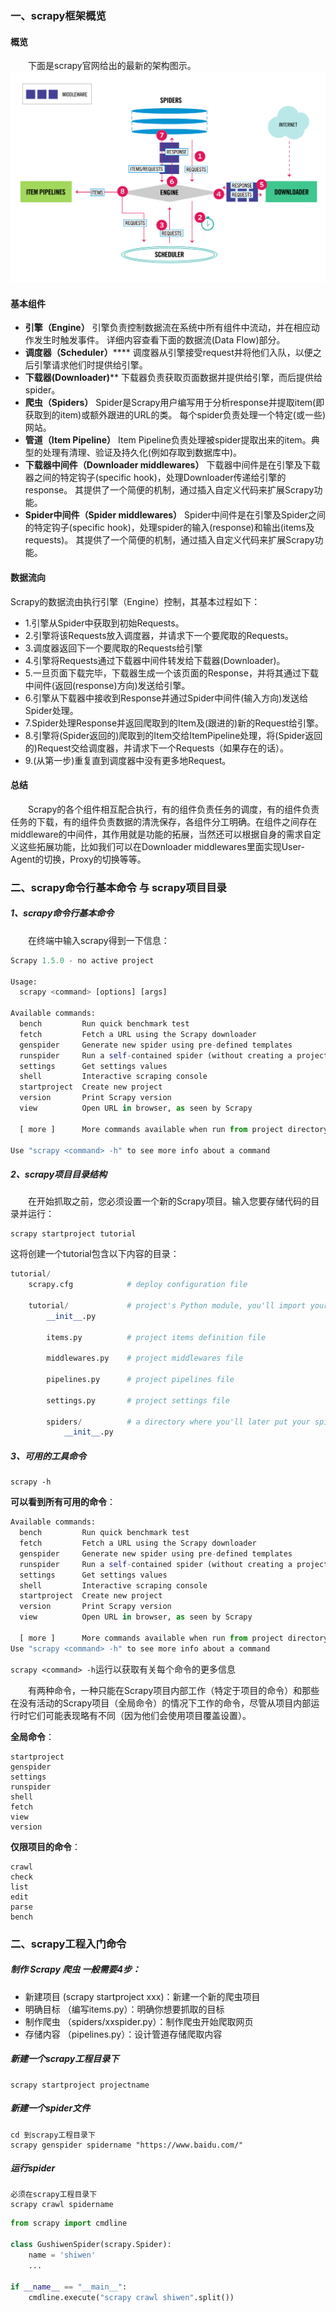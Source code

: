 ### 一、scrapy框架概览
#### 概览
&emsp;&emsp;下面是scrapy官网给出的最新的架构图示。
![architecture](/assets/architecture.png)

#### 基本组件
* **引擎（Engine）**
引擎负责控制数据流在系统中所有组件中流动，并在相应动作发生时触发事件。 详细内容查看下面的数据流(Data Flow)部分。
* **调度器（Scheduler）******
调度器从引擎接受request并将他们入队，以便之后引擎请求他们时提供给引擎。
* **下载器(Downloader)****
下载器负责获取页面数据并提供给引擎，而后提供给spider。
* **爬虫（Spiders）**
Spider是Scrapy用户编写用于分析response并提取item(即获取到的item)或额外跟进的URL的类。 每个spider负责处理一个特定(或一些)网站。
* **管道（Item Pipeline）**
Item Pipeline负责处理被spider提取出来的item。典型的处理有清理、验证及持久化(例如存取到数据库中)。
* **下载器中间件（Downloader middlewares）**
下载器中间件是在引擎及下载器之间的特定钩子(specific hook)，处理Downloader传递给引擎的response。 其提供了一个简便的机制，通过插入自定义代码来扩展Scrapy功能。
* **Spider中间件（Spider middlewares）**
Spider中间件是在引擎及Spider之间的特定钩子(specific hook)，处理spider的输入(response)和输出(items及requests)。 其提供了一个简便的机制，通过插入自定义代码来扩展Scrapy功能。

#### 数据流向
Scrapy的数据流由执行引擎（Engine）控制，其基本过程如下：
* 1.引擎从Spider中获取到初始Requests。
* 2.引擎将该Requests放入调度器，并请求下一个要爬取的Requests。
* 3.调度器返回下一个要爬取的Requests给引擎
* 4.引擎将Requests通过下载器中间件转发给下载器(Downloader)。
* 5.一旦页面下载完毕，下载器生成一个该页面的Response，并将其通过下载中间件(返回(response)方向)发送给引擎。
* 6.引擎从下载器中接收到Response并通过Spider中间件(输入方向)发送给Spider处理。
* 7.Spider处理Response并返回爬取到的Item及(跟进的)新的Request给引擎。
* 8.引擎将(Spider返回的)爬取到的Item交给ItemPipeline处理，将(Spider返回的)Request交给调度器，并请求下一个Requests（如果存在的话）。
* 9.(从第一步)重复直到调度器中没有更多地Request。

#### 总结
&emsp;&emsp;Scrapy的各个组件相互配合执行，有的组件负责任务的调度，有的组件负责任务的下载，有的组件负责数据的清洗保存，各组件分工明确。在组件之间存在middleware的中间件，其作用就是功能的拓展，当然还可以根据自身的需求自定义这些拓展功能，比如我们可以在Downloader middlewares里面实现User-Agent的切换，Proxy的切换等等。

### 二、scrapy命令行基本命令 与 scrapy项目目录
##### 1、scrapy命令行基本命令
&emsp;&emsp;在终端中输入scrapy得到一下信息：
```python
Scrapy 1.5.0 - no active project

Usage:
  scrapy <command> [options] [args]

Available commands:
  bench         Run quick benchmark test
  fetch         Fetch a URL using the Scrapy downloader
  genspider     Generate new spider using pre-defined templates
  runspider     Run a self-contained spider (without creating a project)
  settings      Get settings values
  shell         Interactive scraping console
  startproject  Create new project
  version       Print Scrapy version
  view          Open URL in browser, as seen by Scrapy

  [ more ]      More commands available when run from project directory

Use "scrapy <command> -h" to see more info about a command
```

##### 2、scrapy项目目录结构
&emsp;&emsp;在开始抓取之前，您必须设置一个新的Scrapy项目。输入您要存储代码的目录并运行：

    scrapy startproject tutorial

这将创建一个tutorial包含以下内容的目录：
```python
tutorial/
    scrapy.cfg            # deploy configuration file

    tutorial/             # project's Python module, you'll import your code from here
        __init__.py

        items.py          # project items definition file

        middlewares.py    # project middlewares file

        pipelines.py      # project pipelines file

        settings.py       # project settings file

        spiders/          # a directory where you'll later put your spiders
            __init__.py
```

##### 3、可用的工具命令
    scrapy -h
**可以看到所有可用的命令**：
```python
Available commands:
  bench         Run quick benchmark test
  fetch         Fetch a URL using the Scrapy downloader
  genspider     Generate new spider using pre-defined templates
  runspider     Run a self-contained spider (without creating a project)
  settings      Get settings values
  shell         Interactive scraping console
  startproject  Create new project
  version       Print Scrapy version
  view          Open URL in browser, as seen by Scrapy

  [ more ]      More commands available when run from project directory
Use "scrapy <command> -h" to see more info about a command
```

`scrapy <command> -h`运行以获取有关每个命令的更多信息


&emsp;&emsp;有两种命令，一种只能在Scrapy项目内部工作（特定于项目的命令）和那些在没有活动的Scrapy项目（全局命令）的情况下工作的命令，尽管从项目内部运行时它们可能表现略有不同（因为他们会使用项目覆盖设置）。

**全局命令**：
```
startproject
genspider
settings
runspider
shell
fetch
view
version
```

**仅限项目的命令**：
```
crawl
check
list
edit
parse
bench
```
### 二、scrapy工程入门命令
##### 制作 Scrapy 爬虫 一般需要4步：
* 新建项目 (scrapy startproject xxx)：新建一个新的爬虫项目
* 明确目标 （编写items.py）：明确你想要抓取的目标
* 制作爬虫 （spiders/xxspider.py）：制作爬虫开始爬取网页
* 存储内容 （pipelines.py）：设计管道存储爬取内容

##### 新建一个scrapy工程目录下
    scrapy startproject projectname

##### 新建一个spider文件
    cd 到scrapy工程目录下
    scrapy genspider spidername "https://www.baidu.com/"


##### 运行spider
    必须在scrapy工程目录下
    scrapy crawl spidername
```python
from scrapy import cmdline

class GushiwenSpider(scrapy.Spider):
    name = 'shiwen'
    ...

if __name__ == "__main__":
    cmdline.execute("scrapy crawl shiwen".split())
```
